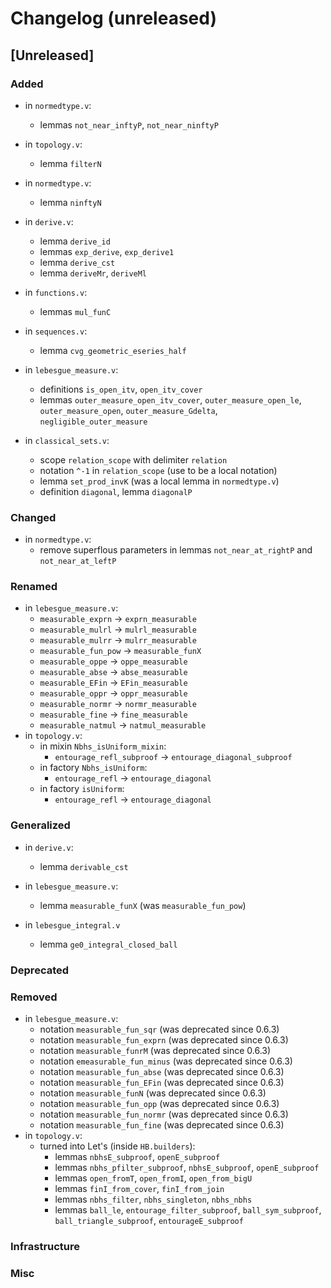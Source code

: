 # Changelog (unreleased)

## [Unreleased]

### Added
- in `normedtype.v`:
  + lemmas `not_near_inftyP`, `not_near_ninftyP`

- in `topology.v`:
  + lemma `filterN`

- in `normedtype.v`:
  + lemma `ninftyN`

- in `derive.v`:
  + lemma `derive_id`
  + lemmas `exp_derive`, `exp_derive1`
  + lemma `derive_cst`
  + lemma `deriveMr`, `deriveMl`

- in `functions.v`:
  + lemmas `mul_funC`
- in `sequences.v`:
  + lemma `cvg_geometric_eseries_half`

- in `lebesgue_measure.v`:
  + definitions `is_open_itv`, `open_itv_cover`
  + lemmas `outer_measure_open_itv_cover`, `outer_measure_open_le`,
    `outer_measure_open`, `outer_measure_Gdelta`, `negligible_outer_measure`

- in `classical_sets.v`:
  + scope `relation_scope` with delimiter `relation`
  + notation `^-1` in `relation_scope` (use to be a local notation)
  + lemma `set_prod_invK` (was a local lemma in `normedtype.v`)
  + definition `diagonal`, lemma `diagonalP`

### Changed

- in `normedtype.v`:
  + remove superflous parameters in lemmas `not_near_at_rightP` and `not_near_at_leftP`

### Renamed

- in `lebesgue_measure.v`:
  + `measurable_exprn` -> `exprn_measurable`
  + `measurable_mulrl` -> `mulrl_measurable`
  + `measurable_mulrr` -> `mulrr_measurable`
  + `measurable_fun_pow` -> `measurable_funX`
  + `measurable_oppe` -> `oppe_measurable`
  + `measurable_abse` -> `abse_measurable`
  + `measurable_EFin` -> `EFin_measurable`
  + `measurable_oppr` -> `oppr_measurable`
  + `measurable_normr` -> `normr_measurable`
  + `measurable_fine` -> `fine_measurable`
  + `measurable_natmul` -> `natmul_measurable`
- in `topology.v`:
  + in mixin `Nbhs_isUniform_mixin`:
    * `entourage_refl_subproof` -> `entourage_diagonal_subproof`
  + in factory `Nbhs_isUniform`:
    * `entourage_refl` -> `entourage_diagonal`
  + in factory `isUniform`:
    * `entourage_refl` -> `entourage_diagonal`

### Generalized

- in `derive.v`:
  + lemma `derivable_cst`

- in `lebesgue_measure.v`:
  + lemma `measurable_funX` (was `measurable_fun_pow`)

- in `lebesgue_integral.v`
  + lemma `ge0_integral_closed_ball`

### Deprecated

### Removed

- in `lebesgue_measure.v`:
  + notation `measurable_fun_sqr` (was deprecated since 0.6.3)
  + notation `measurable_fun_exprn` (was deprecated since 0.6.3)
  + notation `measurable_funrM` (was deprecated since 0.6.3)
  + notation `emeasurable_fun_minus` (was deprecated since 0.6.3)
  + notation `measurable_fun_abse` (was deprecated since 0.6.3)
  + notation `measurable_fun_EFin` (was deprecated since 0.6.3)
  + notation `measurable_funN` (was deprecated since 0.6.3)
  + notation `measurable_fun_opp` (was deprecated since 0.6.3)
  + notation `measurable_fun_normr` (was deprecated since 0.6.3)
  + notation `measurable_fun_fine` (was deprecated since 0.6.3)
- in `topology.v`:
  + turned into Let's (inside `HB.builders`):
    * lemmas `nbhsE_subproof`, `openE_subproof`
    * lemmas `nbhs_pfilter_subproof`, `nbhsE_subproof`, `openE_subproof`
    * lemmas `open_fromT`, `open_fromI`, `open_from_bigU`
    * lemmas `finI_from_cover`, `finI_from_join`
    * lemmas `nbhs_filter`, `nbhs_singleton`, `nbhs_nbhs`
    * lemmas `ball_le`, `entourage_filter_subproof`, `ball_sym_subproof`,
      `ball_triangle_subproof`, `entourageE_subproof`

### Infrastructure

### Misc
